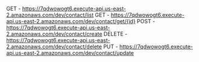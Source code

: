 GET - https://7qdwowogt6.execute-api.us-east-2.amazonaws.com/dev/contact/list
GET - https://7qdwowogt6.execute-api.us-east-2.amazonaws.com/dev/contact/get/{id}
POST - https://7qdwowogt6.execute-api.us-east-2.amazonaws.com/dev/contact/create
DELETE - https://7qdwowogt6.execute-api.us-east-2.amazonaws.com/dev/contact/delete
PUT - https://7qdwowogt6.execute-api.us-east-2.amazonaws.com/dev/contact/update
